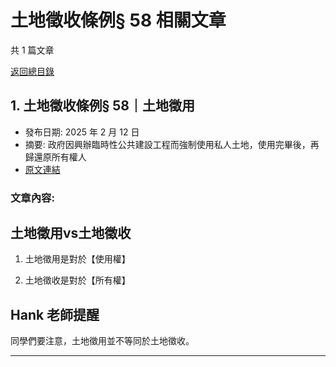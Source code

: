 # 土地徵收條例§ 58 相關文章

共 1 篇文章

[返回總目錄](00_總目錄.md)

## 1. 土地徵收條例§ 58｜土地徵用

- 發布日期: 2025 年 2 月 12 日
- 摘要: 政府因興辦臨時性公共建設工程而強制使用私人土地，使用完畢後，再歸還原所有權人
- [原文連結](https://www.jasper-realestate.com/%e5%9c%9f%e5%9c%b0%e5%be%b5%e6%94%b6%e6%a2%9d%e4%be%8b-58_%e5%9c%9f%e5%9c%b0_%e5%be%b5%e7%94%a8/)

### 文章內容:

## 土地徵用vs土地徵收

1. 土地徵用是對於【使用權】

2. 土地徵收是對於【所有權】

## Hank 老師提醒

同學們要注意，土地徵用並不等同於土地徵收。

---

